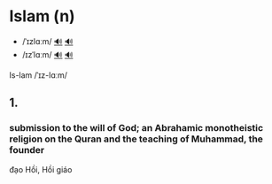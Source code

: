 # Islam (n)

- /ˈɪzlɑːm/ [🔊](https://www.oxfordlearnersdictionaries.com/media/english/uk_pron/i/isl/islam/islam__gb_1.mp3) [🔊](https://www.oxfordlearnersdictionaries.com/media/english/us_pron/i/isl/islam/islam__us_4_rr.mp3)
- /ɪzˈlɑːm/ [🔊](https://www.oxfordlearnersdictionaries.com/media/english/uk_pron/i/isl/islam/islam__gb_2.mp3) [🔊](https://www.oxfordlearnersdictionaries.com/media/english/us_pron/i/isl/islam/islam__us_2_rr.mp3)

Is-lam /ˈɪz-lɑːm/

## 1.

### submission to the will of God; an Abrahamic monotheistic religion on the Quran and the teaching of Muhammad, the founder

đạo Hồi, Hồi giáo